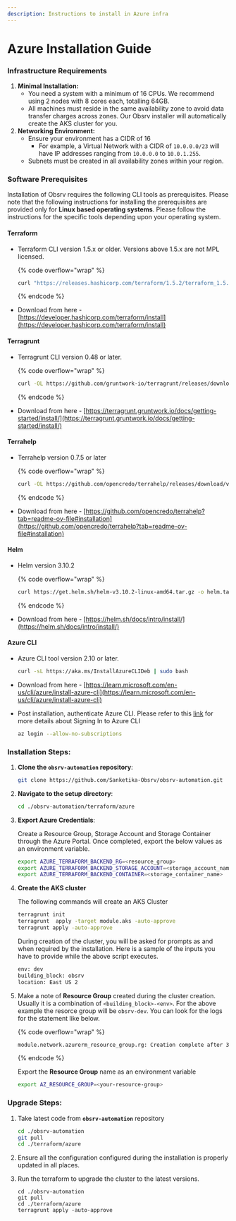 ```yaml
---
description: Instructions to install in Azure infra
---
```


# Azure Installation Guide

### Infrastructure Requirements

1. **Minimal Installation:**
   * You need a system with a minimum of 16 CPUs. We recommend using 2 nodes with 8 cores each, totalling 64GB.
   * All machines must reside in the same availability zone to avoid data transfer charges across zones. Our Obsrv installer will automatically create the AKS cluster for you.
2. **Networking Environment:**
   * Ensure your environment has a CIDR of 16
     * For example, a Virtual Network with a CIDR of `10.0.0.0/23` will have IP addresses ranging from `10.0.0.0` to `10.0.1.255`.
   * Subnets must be created in all availability zones within your region.

### Software Prerequisites

Installation of Obsrv requires the following CLI tools as prerequisites. Please note that the following instructions for installing the prerequisites are provided only for **Linux based operating systems**. Please follow the instructions for the specific tools depending upon your operating system.

#### Terraform

*   Terraform CLI version 1.5.x or older. Versions above 1.5.x are not MPL licensed.

    {% code overflow="wrap" %}
    ```bash
    curl "https://releases.hashicorp.com/terraform/1.5.2/terraform_1.5.2_linux_amd64.zip" -o "terraform.zip" && unzip terraform.zip && sudo mv terraform /usr/local/bin/ && rm terraform.zip
    ```
    {% endcode %}
* Download from here - [https://developer.hashicorp.com/terraform/install](https://developer.hashicorp.com/terraform/install)

#### Terragrunt

*   Terragrunt CLI version 0.48 or later.

    {% code overflow="wrap" %}
    ```bash
    curl -OL https://github.com/gruntwork-io/terragrunt/releases/download/v0.49.0/terragrunt_linux_amd64 && sudo mv terragrunt_linux_amd64 /usr/local/bin/terragrunt && sudo chmod +x /usr/local/bin/terragrunt
    ```
    {% endcode %}
* Download from here - [https://terragrunt.gruntwork.io/docs/getting-started/install/](https://terragrunt.gruntwork.io/docs/getting-started/install/)

#### Terrahelp

*   Terrahelp version 0.7.5 or later

    {% code overflow="wrap" %}
    ```bash
    curl -OL https://github.com/opencredo/terrahelp/releases/download/v0.7.5/terrahelp_0.7.5_linux_386.tar.gz && tar -xzf terrahelp_0.7.5_linux_386.tar.gz && sudo mv terrahelp /usr/local/bin/terrahelp && sudo chmod +x /usr/local/bin/terrahelp
    ```
    {% endcode %}
* Download from here - [https://github.com/opencredo/terrahelp?tab=readme-ov-file#installation](https://github.com/opencredo/terrahelp?tab=readme-ov-file#installation)

#### Helm

*   Helm version 3.10.2

    {% code overflow="wrap" %}
    ```bash
    curl https://get.helm.sh/helm-v3.10.2-linux-amd64.tar.gz -o helm.tar.gz && tar -zxvf helm.tar.gz && sudo mv linux-amd64/helm /usr/local/bin/
    ```
    {% endcode %}
* Download from here - [https://helm.sh/docs/intro/install/](https://helm.sh/docs/intro/install/)

#### Azure CLI

*   Azure CLI tool version 2.10 or later.

    ```bash
    curl -sL https://aka.ms/InstallAzureCLIDeb | sudo bash
    ```
* Download from here - [https://learn.microsoft.com/en-us/cli/azure/install-azure-cli](https://learn.microsoft.com/en-us/cli/azure/install-azure-cli)
*   Post installation, authenticate Azure CLI. Please refer to this [link](https://learn.microsoft.com/en-us/cli/azure/get-started-tutorial-1-prepare-environment?tabs=bash#sign-in-to-azure-using-the-azure-cli) for more details about Signing In to Azure CLI

    ```bash
    az login --allow-no-subscriptions
    ```

### Installation Steps:

1.  **Clone the `obsrv-automation` repository**:

    ```bash
    git clone https://github.com/Sanketika-Obsrv/obsrv-automation.git
    ```
2.  **Navigate to the setup directory**:

    ```bash
    cd ./obsrv-automation/terraform/azure
    ```
3.  **Export Azure Credentials**:

    Create a Resource Group, Storage Account and Storage Container through the Azure Portal. Once completed, export the below values as an environment variable.

    ```bash
    export AZURE_TERRAFORM_BACKEND_RG=<resource_group>
    export AZURE_TERRAFORM_BACKEND_STORAGE_ACCOUNT=<storage_account_name>
    export AZURE_TERRAFORM_BACKEND_CONTAINER=<storage_container_name>
    ```
4.  **Create the AKS cluster**

    The following commands will create an AKS Cluster

    ```bash
    terragrunt init
    terragrunt  apply -target module.aks -auto-approve
    terragrunt apply -auto-approve
    ```

    During creation of the cluster, you will be asked for prompts as and when required by the installation. Here is a sample of the inputs you have to provide while the above script executes.

    ```bash
    env: dev
    building_block: obsrv
    location: East US 2
    ```
5.  Make a note of **Resource Group** created during the cluster creation. Usually it is a combination of `<building_block>-<env>`. For the above example the resorce group will be `obsrv-dev`. You can look for the logs for the statement like below.

    {% code overflow="wrap" %}
    ```bash
    module.network.azurerm_resource_group.rg: Creation complete after 3s [id=/subscriptions/<uuid>/resourceGroups/<your-resource-group>]
    ```
    {% endcode %}

    Export the **Resource Group** name as an environment variable

    ```bash
    export AZ_RESOURCE_GROUP=<your-resource-group>
    ```

### Upgrade Steps:

1.  Take latest code from **`obsrv-automation`** repository

    ```bash
    cd ./obsrv-automation
    git pull
    cd ./terraform/azure
    ```
2. Ensure all the configuration configured during the installation is properly updated in all places.
3.  Run the terraform to upgrade the cluster to the latest versions.

    ```
    cd ./obsrv-automation
    git pull
    cd ./terraform/azure
    terragrunt apply -auto-approve
    ```
